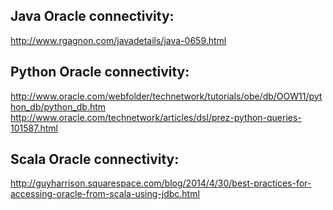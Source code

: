 ## Java Oracle connectivity:  
http://www.rgagnon.com/javadetails/java-0659.html


## Python Oracle connectivity:
http://www.oracle.com/webfolder/technetwork/tutorials/obe/db/OOW11/python_db/python_db.htm
http://www.oracle.com/technetwork/articles/dsl/prez-python-queries-101587.html

## Scala Oracle connectivity:

http://guyharrison.squarespace.com/blog/2014/4/30/best-practices-for-accessing-oracle-from-scala-using-jdbc.html


